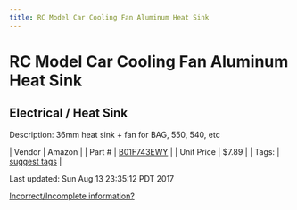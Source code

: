 ```yaml
---
title: RC Model Car Cooling Fan Aluminum Heat Sink
---
```


# RC Model Car Cooling Fan Aluminum Heat Sink
## Electrical / Heat Sink
Description: 	36mm heat sink + fan for BAG, 550, 540, etc 

| Vendor | Amazon | 
| Part # | [B01F743EWY](https://www.amazon.com/gp/product/B01F743EWY/ref=oh_aui_detailpage_o00_s00?ie=UTF8&psc=1) | 
| Unit Price | $7.89 | 
| Tags: | [suggest tags](https://docs.google.com/forms/d/e/1FAIpQLSeWyY8v3RgOty-MyWmh9U0iivNYN_molChYyS-0U-o-kOAv_g/viewform) | 

Last updated: Sun Aug 13 23:35:12 PDT 2017

 [Incorrect/Incomplete information?](https://docs.google.com/forms/d/e/1FAIpQLSeWyY8v3RgOty-MyWmh9U0iivNYN_molChYyS-0U-o-kOAv_g/viewform)